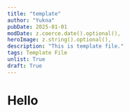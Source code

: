 ```yaml
---
title: "template"
author: "Yukna"
pubDate: 2025-01-01
modDate: z.coerce.date().optional(),
heroImage: z.string().optional(),
description: "This is template file."
tags: Template File
unlist: True
draft: True
---
```


# Hello
